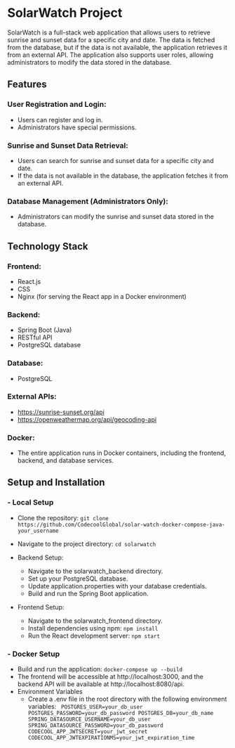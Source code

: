 # SolarWatch Project
SolarWatch is a full-stack web application that allows users to retrieve sunrise and sunset data for a specific city and date. The data is fetched from the database, but if the data is not available, the application retrieves it from an external API. The application also supports user roles, allowing administrators to modify the data stored in the database.

## Features
### User Registration and Login:
- Users can register and log in.
- Administrators have special permissions.

### Sunrise and Sunset Data Retrieval:
- Users can search for sunrise and sunset data for a specific city and date.
- If the data is not available in the database, the application fetches it from an external API.

### Database Management (Administrators Only):
- Administrators can modify the sunrise and sunset data stored in the database.

## Technology Stack

### Frontend:
- React.js
- CSS
- Nginx (for serving the React app in a Docker environment)

### Backend:
- Spring Boot (Java)
- RESTful API
- PostgreSQL database

### Database:
- PostgreSQL

### External APIs:
- https://sunrise-sunset.org/api
- https://openweathermap.org/api/geocoding-api

### Docker:
- The entire application runs in Docker containers, including the frontend, backend, and database services.

## Setup and Installation
### - Local Setup
- Clone the repository: `git clone https://github.com/CodecoolGlobal/solar-watch-docker-compose-java-your_username`
- Navigate to the project directory: `cd solarwatch`
- Backend Setup:
  - Navigate to the solarwatch_backend directory.
  - Set up your PostgreSQL database.
  - Update application.properties with your database credentials.
  - Build and run the Spring Boot application.

- Frontend Setup:
  - Navigate to the solarwatch_frontend directory.
  - Install dependencies using npm: `npm install`
  - Run the React development server: `npm start`

### - Docker Setup
  - Build and run the application: `docker-compose up --build`
  - The frontend will be accessible at http://localhost:3000, and the backend API will be available at http://localhost:8080/api.
- Environment Variables
  - Create a .env file in the root directory with the following environment variables:
`
POSTGRES_USER=your_db_user
POSTGRES_PASSWORD=your_db_password
POSTGRES_DB=your_db_name
SPRING_DATASOURCE_USERNAME=your_db_user
SPRING_DATASOURCE_PASSWORD=your_db_password
CODECOOL_APP_JWTSECRET=your_jwt_secret
CODECOOL_APP_JWTEXPIRATIONMS=your_jwt_expiration_time`